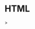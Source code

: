
# HTML

<!DOCTYPE html>
<html>
	<head>
		<title>calculator</title>
		<meta charset="utf-8">>
		<Script type="text/javascript">
			var str;
			var numresult;
			function onclicknum(nums) { 
				str = document.getElementById("nummessege"); 
				str.value = str.value + nums; 
				} 
			function onclickclear() { 
			str = document.getElementById("nummessege"); 
			str.value = ""; 
			} 
			function onclickresult() { 
			str = document.getElementById("nummessege"); 
			numresult = eval(str.value); 
			str.value = numresult; 
			}	 

		</Script>
	</head>

	<body>
	<table cellspacing="0" cellpadding="10" border="1" align="center">
		<tr>
			<td colspan="3">
			<input type="text" id="nummessege"
			</td>
			<td>
			<input type="button" value="C" id="clear" onclick="onclickclear()"  />  
			</td>
		</tr>
		<tr>
			<td>
			<input type="button" value="1" id="1" onclick="onclicknum(1)">
			</td>
			<td>
			<input type="button" value="2" id="2" onclick="onclicknum(2)">
			</td>
			<td>
			<input type="button" value="3" id="3" onclick="onclicknum(3)">
			</td>
			<td>
			<input type="button" value="+" id="add" onclick="onclicknum('+')">
			</td>
		</tr>
		<tr>
			<td>
			<input type="button" value="4" id="4" onclick="onclicknum(4)">
			</td>
			<td>
			<input type="button" value="5" id="5" onclick="onclicknum(5)">
			</td>
			<td>
			<input type="button" value="6" id="6" onclick="onclicknum(6)">
			</td>
			<td>
			<input type="button" value="-" id="-" onclick="onclicknum('-')">
			</td>
		</tr>
		<tr>
			<td>
			<input type="button" value="7" id="7" onclick="onclicknum(7)">
			</td>
			<td>
			<input type="button" value="8" id="8" onclick="onclicknum(8)">
			</td>
			<td>
			<input type="button" value="9" id="9" onclick="onclicknum(9)">
			</td>
			<td>
			<input type="button" value="*" id="*" onclick="onclicknum('*')">
			</td>
		</tr>
		<tr>
			<td>
			<input type="button" value="0" id="0" onclick="onclicknum(0)">
			</td>
			<td>
			<input type="button" value="." id="." onclick="onclicknum('.')">
			</td>
			<td>
			<input type="button" value="=" id="result" onclick="onclickresult()" >
			</td>
			<td>
			<input type="button" value="/" id="/" onclick="onclicknum('/')">
			</td>
		</tr>
	</table>
	</body>
</html>
